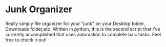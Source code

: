 # Junk Organizer

Really simply file organizer for your "junk" on your Desktop folder, Downloads folder,etc. Written in python, this is the second script that I've currently accomplished that uses automation to complete baic tasks. Feel free to check it out!
